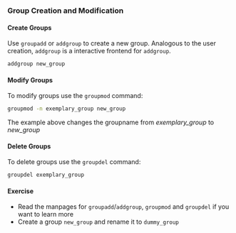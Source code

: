 ### Group Creation and Modification

#### Create Groups
Use `groupadd` or `addgroup` to create a new group.
Analogous to the user creation, `addgroup` is a interactive frontend for `addgroup`.

~~~~~ bash
addgroup new_group
~~~~~

#### Modify Groups
To modify groups use the `groupmod` command:

~~~~~ bash
groupmod -n exemplary_group new_group
~~~~~
The example above changes the groupname from *exemplary_group* to *new_group*
#### Delete Groups
To delete groups use the `groupdel` command:

~~~~~ bash
groupdel exemplary_group
~~~~~

#### Exercise
- Read the manpages for `groupadd`/`addgroup`, `groupmod` and `groupdel` if you want to learn more
- Create a group `new_group` and rename it to `dummy_group`

